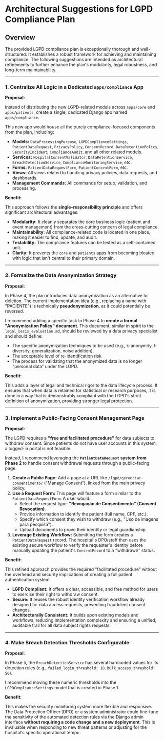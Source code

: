 # Architectural Suggestions for LGPD Compliance Plan

## Overview

The provided LGPD compliance plan is exceptionally thorough and well-structured. It establishes a robust framework for achieving and maintaining compliance. The following suggestions are intended as architectural refinements to further enhance the plan's modularity, legal robustness, and long-term maintainability.

---

### 1. Centralize All Logic in a Dedicated `apps/compliance` App

**Proposal:**

Instead of distributing the new LGPD-related models across `apps/core` and `apps/patients`, create a single, dedicated Django app named `apps/compliance`.

This new app would house all the purely compliance-focused components from the plan, including:

- **Models:** `DataProcessingPurpose`, `LGPDComplianceSettings`, `PatientDataRequest`, `PrivacyPolicy`, `ConsentRecord`, `DataRetentionPolicy`, `SecurityIncident`, `ComplianceAudit`, and all other related models.
- **Services:** `HospitalConsentValidator`, `DataRetentionService`, `BreachDetectionService`, `ComplianceMonitoringService`, etc.
- **Forms:** `PatientDataRequestForm`, `PatientConsentForm`, etc.
- **Views:** All views related to handling privacy policies, data requests, and dashboards.
- **Management Commands:** All commands for setup, validation, and processing.

**Benefit:**

This approach follows the **single-responsibility principle** and offers significant architectural advantages:

- **Modularity:** It cleanly separates the core business logic (patient and event management) from the cross-cutting concern of legal compliance.
- **Maintainability:** All compliance-related code is located in one place, making it easier to find, update, and audit.
- **Testability:** The compliance features can be tested as a self-contained unit.
- **Clarity:** It prevents the `core` and `patients` apps from becoming bloated with logic that isn't central to their primary domain.

---

### 2. Formalize the Data Anonymization Strategy

**Proposal:**

In Phase 4, the plan introduces data anonymization as an alternative to deletion. The current implementation idea (e.g., replacing a name with "PACIENTE") is technically **pseudonymization**, as it could potentially be reversed.

I recommend adding a specific task to Phase 4 to **create a formal "Anonymization Policy" document**. This document, similar in spirit to the `legal_basis_evaluation.md`, should be reviewed by a data privacy specialist and should define:

- The specific anonymization techniques to be used (e.g., k-anonymity, l-diversity, generalization, noise addition).
- The acceptable level of re-identification risk.
- The process for validating that the anonymized data is no longer "personal data" under the LGPD.

**Benefit:**

This adds a layer of legal and technical rigor to the data lifecycle process. It ensures that when data is retained for statistical or research purposes, it is done in a way that is demonstrably compliant with the LGPD's strict definition of anonymization, providing stronger legal protection.

---

### 3. Implement a Public-Facing Consent Management Page

**Proposal:**

The LGPD requires a **"free and facilitated procedure"** for data subjects to withdraw consent. Since patients do not have user accounts in this system, a logged-in portal is not feasible.

Instead, I recommend leveraging the **`PatientDataRequest` system from Phase 2** to handle consent withdrawal requests through a public-facing page.

1. **Create a Public Page:** Add a page at a URL like `/lgpd/gerenciar-consentimento/` ("Manage Consent"), linked from the main privacy policy.
2. **Use a Request Form:** This page will feature a form similar to the `PatientDataRequestForm`. A user would:
    - Select the request type: **"Revogação de Consentimento" (Consent Revocation)**.
    - Provide information to identify the patient (full name, CPF, etc.).
    - Specify which consent they wish to withdraw (e.g., "Uso de imagens para pesquisa").
    - Upload documents to prove their identity or legal guardianship.
3. **Leverage Existing Workflow:** Submitting the form creates a `PatientDataRequest` record. The hospital's DPO/staff then uses the existing secure workflow to verify the requester's identity before manually updating the patient's `ConsentRecord` to a "withdrawn" status.

**Benefit:**

This refined approach provides the required "facilitated procedure" without the overhead and security implications of creating a full patient authentication system.

- **LGPD Compliant:** It offers a clear, accessible, and free method for users to exercise their right to withdraw consent.
- **Secure:** It reuses the robust identity verification workflow already designed for data access requests, preventing fraudulent consent changes.
- **Architecturally Consistent:** It builds upon existing models and workflows, reducing implementation complexity and ensuring a unified, auditable trail for all data subject rights requests.

---

### 4. Make Breach Detection Thresholds Configurable

**Proposal:**

In Phase 5, the `BreachDetectionService` has several hardcoded values for its detection rules (e.g., `failed_login_threshold: 10`, `bulk_access_threshold: 50`).

I recommend moving these numeric thresholds into the `LGPDComplianceSettings` model that is created in Phase 1.

**Benefit:**

This makes the security monitoring system more flexible and responsive. The Data Protection Officer (DPO) or a system administrator could fine-tune the sensitivity of the automated detection rules via the Django admin interface **without requiring a code change and a new deployment**. This is invaluable when responding to new threat patterns or adjusting for the hospital's specific operational tempo.
